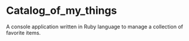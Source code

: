 # Catalog_of_my_things
A console application written in Ruby language to manage a collection of favorite items.
